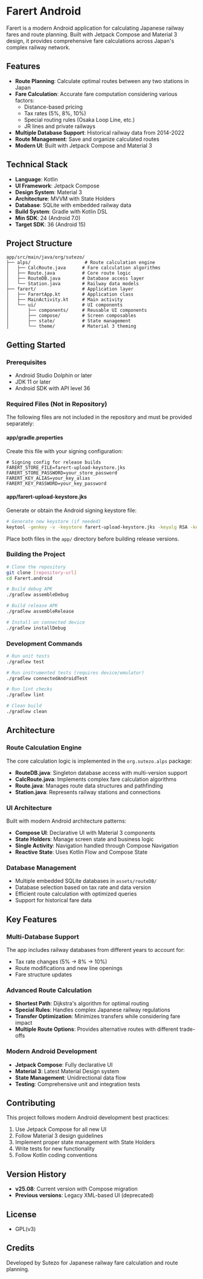 # Farert Android

Farert is a modern Android application for calculating Japanese railway fares and route planning. Built with Jetpack Compose and Material 3 design, it provides comprehensive fare calculations across Japan's complex railway network.

## Features

- **Route Planning**: Calculate optimal routes between any two stations in Japan
- **Fare Calculation**: Accurate fare computation considering various factors:
  - Distance-based pricing
  - Tax rates (5%, 8%, 10%)
  - Special routing rules (Osaka Loop Line, etc.)
  - JR lines and private railways
- **Multiple Database Support**: Historical railway data from 2014-2022
- **Route Management**: Save and organize calculated routes
- **Modern UI**: Built with Jetpack Compose and Material 3

## Technical Stack

- **Language**: Kotlin
- **UI Framework**: Jetpack Compose
- **Design System**: Material 3
- **Architecture**: MVVM with State Holders
- **Database**: SQLite with embedded railway data
- **Build System**: Gradle with Kotlin DSL
- **Min SDK**: 24 (Android 7.0)
- **Target SDK**: 36 (Android 15)

## Project Structure

```
app/src/main/java/org/sutezo/
├── alps/                    # Route calculation engine
│   ├── CalcRoute.java      # Fare calculation algorithms
│   ├── Route.java          # Core route logic
│   ├── RouteDB.java        # Database access layer
│   └── Station.java        # Railway data models
├── farert/                 # Application layer
│   ├── FarertApp.kt        # Application class
│   ├── MainActivity.kt     # Main activity
│   └── ui/                 # UI components
│       ├── components/     # Reusable UI components
│       ├── compose/        # Screen composables
│       ├── state/          # State management
│       └── theme/          # Material 3 theming
```

## Getting Started

### Prerequisites

- Android Studio Dolphin or later
- JDK 11 or later
- Android SDK with API level 36

### Required Files (Not in Repository)

The following files are not included in the repository and must be provided separately:

#### **app/gradle.properties**
Create this file with your signing configuration:
```properties
# Signing config for release builds
FARERT_STORE_FILE=farert-upload-keystore.jks
FARERT_STORE_PASSWORD=your_store_password
FARERT_KEY_ALIAS=your_key_alias
FARERT_KEY_PASSWORD=your_key_password
```

#### **app/farert-upload-keystore.jks**
Generate or obtain the Android signing keystore file:
```bash
# Generate new keystore (if needed)
keytool -genkey -v -keystore farert-upload-keystore.jks -keyalg RSA -keysize 2048 -validity 10000 -alias farert
```

Place both files in the `app/` directory before building release versions.

### Building the Project

```bash
# Clone the repository
git clone [repository-url]
cd Farert.android

# Build debug APK
./gradlew assembleDebug

# Build release APK
./gradlew assembleRelease

# Install on connected device
./gradlew installDebug
```

### Development Commands

```bash
# Run unit tests
./gradlew test

# Run instrumented tests (requires device/emulator)
./gradlew connectedAndroidTest

# Run lint checks
./gradlew lint

# Clean build
./gradlew clean
```

## Architecture

### Route Calculation Engine

The core calculation logic is implemented in the `org.sutezo.alps` package:

- **RouteDB.java**: Singleton database access with multi-version support
- **CalcRoute.java**: Implements complex fare calculation algorithms
- **Route.java**: Manages route data structures and pathfinding
- **Station.java**: Represents railway stations and connections

### UI Architecture

Built with modern Android architecture patterns:

- **Compose UI**: Declarative UI with Material 3 components
- **State Holders**: Manage screen state and business logic
- **Single Activity**: Navigation handled through Compose Navigation
- **Reactive State**: Uses Kotlin Flow and Compose State

### Database Management

- Multiple embedded SQLite databases in `assets/routeDB/`
- Database selection based on tax rate and data version
- Efficient route calculation with optimized queries
- Support for historical fare data

## Key Features

### Multi-Database Support

The app includes railway databases from different years to account for:
- Tax rate changes (5% → 8% → 10%)
- Route modifications and new line openings
- Fare structure updates

### Advanced Route Calculation

- **Shortest Path**: Dijkstra's algorithm for optimal routing
- **Special Rules**: Handles complex Japanese railway regulations
- **Transfer Optimization**: Minimizes transfers while considering fare impact
- **Multiple Route Options**: Provides alternative routes with different trade-offs

### Modern Android Development

- **Jetpack Compose**: Fully declarative UI
- **Material 3**: Latest Material Design system
- **State Management**: Unidirectional data flow
- **Testing**: Comprehensive unit and integration tests

## Contributing

This project follows modern Android development best practices:

1. Use Jetpack Compose for all new UI
2. Follow Material 3 design guidelines
3. Implement proper state management with State Holders
4. Write tests for new functionality
5. Follow Kotlin coding conventions

## Version History

- **v25.08**: Current version with Compose migration
- **Previous versions**: Legacy XML-based UI (deprecated)

## License

- GPL(v3)

## Credits

Developed by Sutezo for Japanese railway fare calculation and route planning.
